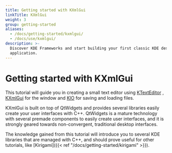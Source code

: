 ```yaml
---
title: Getting started with KXmlGui
linkTitle: KXmlGui
weight: 3
group: getting-started
aliases:
  - /docs/getting-started/kxmlgui/
  - /docs/use/kxmlgui/
description: >-
  Discover KDE Frameworks and start building your first classic KDE desktop
  application.
---
```


# Getting started with KXmlGui

This tutorial will guide you in creating a small text editor using [KTextEditor](docs:ktexteditor;index.html) , [KXmlGui](docs:kxmlgui;index.html) for the window and [KIO](docs:kio;index.html) for saving and loading files.

KXmlGui is built on top of QtWidgets and provides several libraries easily create your user interfaces with C++. QtWidgets is a mature technology with several premade components to easily create user interfaces, and it is strongly geared towards non-convergent, traditional desktop interfaces.

The knowledge gained from this tutorial will introduce you to several KDE libraries that are managed with C++, and should prove useful for other tutorials, like \[Kirigami]\(\{{< ref "/docs/getting-started/kirigami" >\}}).
